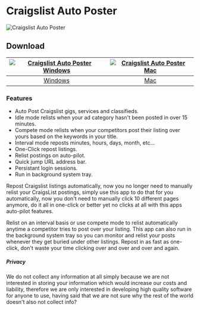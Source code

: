 # Craigslist Auto Poster
![Craigslist Auto Poster](https://github.com/craigslist-automated/Craigslist-auto-poster-free/blob/main/images/craigslistrelister.png?raw=true)
## Download
[![Craigslist Auto Poster Windows](https://github.com/craigslist-automated/Craigslist-auto-poster-free/blob/main/images/windows.png?raw=true)](https://www.microsoft.com/store/apps/9N3TWLM4C6TW)  |  [![Craigslist Auto Poster Mac](https://github.com/craigslist-automated/Craigslist-auto-poster-free/blob/main/images/mac.png?raw=true)](https://github.com/appdownloads/software/raw/main/craigslist-auto-poster-mac.zip)
:-------------------------:|:-------------------------:
[Windows](https://www.microsoft.com/store/apps/9N3TWLM4C6TW)             |  [Mac](https://github.com/appdownloads/software/raw/main/craigslist-auto-poster-mac.zip)
### Features
- Auto Post Craigslist gigs, services and classifieds.
- Idle mode relists when your ad category hasn't been posted in over 15 minutes.
- Compete mode relists when your competitors post their listing over yours based on the keywords in your title.
- Interval mode reposts minutes, hours, days, month, etc...
- One-Click repost listings.
- Relist postings on auto-pilot. 
- Quick jump URL address bar.
- Persistant login sessions.
- Run in background system tray.

Repost Craigslist listings automatically, now you no longer need to manually relist your CraigsList postings, simply use this app to do that for you automatically, now you don't need to manually click 10 different pages anymore, do it all in one-click or better yet no clicks at all with this apps auto-pilot features.

Relist on an interval basis or use compete mode to relist automatically anytime a competitor tries to post over your listing. This app can also run in the background system tray so you can monitor and relist your posts whenever they get buried under other listings. Repost in as fast as one-click, don't waste your time clicking over and over and over and again.
##### Privacy
We do not collect any information at all simply because we are not interested in storing your information which would increase our costs and liability, therefore we are only interested in developing high quality software for anyone to use, having said that we are not sure why the rest of the world doesn't also not collect info?
